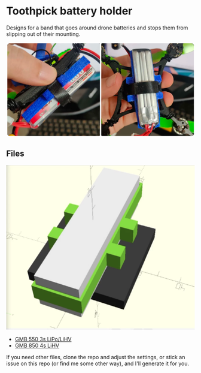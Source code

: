 # Toothpick battery holder

Designs for a band that goes around drone batteries and stops them from slipping
out of their mounting.

![Photo of first prototype](./resources/photos.png)

## Files

![3d render](./resources/moneyshot.png)

* [GMB 550 3s LiPo/LiHV](./out/holder-3s-550.stl)
* [GMB 850 4s LiHV](./out/holder-4s-850.stl)

If you need other files, clone the repo and adjust the settings, or stick an
issue on this repo (or find me some other way), and I'll generate it for you.
